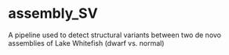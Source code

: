 # assembly_SV
A pipeline used to detect structural variants between two de novo assemblies of Lake Whitefish (dwarf vs. normal)
